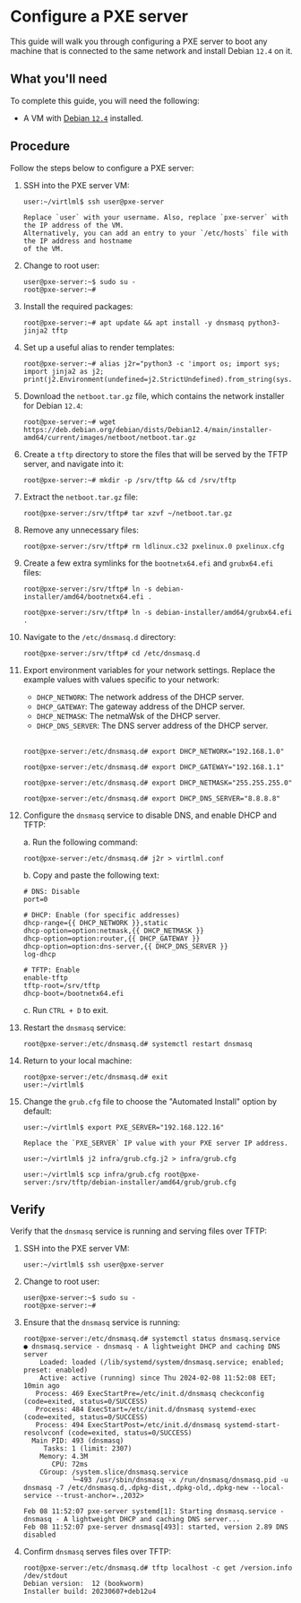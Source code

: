 # Configure a PXE server

This guide will walk you through configuring a PXE server to boot any machine that is connected to
the same network and install Debian `12.4` on it.

## What you'll need

To complete this guide, you will need the following:

* A VM with [Debian `12.4`](../debian-vm) installed.

## Procedure

Follow the steps below to configure a PXE server:

1. SSH into the PXE server VM:

    ```console
    user:~/virtlml$ ssh user@pxe-server
    ```

    ```{note}
    Replace `user` with your username. Also, replace `pxe-server` with the IP address of the VM.
    Alternatively, you can add an entry to your `/etc/hosts` file with the IP address and hostname
    of the VM.
    ```

1. Change to root user:

    ```console
    user@pxe-server:~$ sudo su -
    root@pxe-server:~#
    ```

1. Install the required packages:

    ```console
    root@pxe-server:~# apt update && apt install -y dnsmasq python3-jinja2 tftp
    ```

1. Set up a useful alias to render templates:

      ```console
      root@pxe-server:~# alias j2r="python3 -c 'import os; import sys; import jinja2 as j2; print(j2.Environment(undefined=j2.StrictUndefined).from_string(sys.stdin.read()).render(os.environ))'"
      ```

1. Download the `netboot.tar.gz` file, which contains the network installer for Debian `12.4`:

    ```console
    root@pxe-server:~# wget https://deb.debian.org/debian/dists/Debian12.4/main/installer-amd64/current/images/netboot/netboot.tar.gz
    ```

1. Create a `tftp` directory to store the files that will be served by the TFTP server, and navigate
   into it:

    ```console
    root@pxe-server:~# mkdir -p /srv/tftp && cd /srv/tftp
    ```

1. Extract the `netboot.tar.gz` file:

    ```console
    root@pxe-server:/srv/tftp# tar xzvf ~/netboot.tar.gz
    ```

1. Remove any unnecessary files:

    ```console
    root@pxe-server:/srv/tftp# rm ldlinux.c32 pxelinux.0 pxelinux.cfg
    ```

1. Create a few extra symlinks for the `bootnetx64.efi` and `grubx64.efi` files:

    ```console
    root@pxe-server:/srv/tftp# ln -s debian-installer/amd64/bootnetx64.efi .
    ```

    ```console
    root@pxe-server:/srv/tftp# ln -s debian-installer/amd64/grubx64.efi .
    ```

1. Navigate to the `/etc/dnsmasq.d` directory:

    ```console
    root@pxe-server:/srv/tftp# cd /etc/dnsmasq.d
    ```

1. Export environment variables for your network settings. Replace the example values with values
   specific to your network:

    * `DHCP_NETWORK`: The network address of the DHCP server.
    * `DHCP_GATEWAY`: The gateway address of the DHCP server.
    * `DHCP_NETMASK`: The netmaWsk of the DHCP server.
    * `DHCP_DNS_SERVER`: The DNS server address of the DHCP server.

    <br/>

    ```console
    root@pxe-server:/etc/dnsmasq.d# export DHCP_NETWORK="192.168.1.0"
    ```

    ```console
    root@pxe-server:/etc/dnsmasq.d# export DHCP_GATEWAY="192.168.1.1"
    ```

    ```console
    root@pxe-server:/etc/dnsmasq.d# export DHCP_NETMASK="255.255.255.0"
    ```

    ```console
    root@pxe-server:/etc/dnsmasq.d# export DHCP_DNS_SERVER="8.8.8.8"
    ```

1. Configure the `dnsmasq` service to disable DNS, and enable DHCP and TFTP:

    a. Run the following command:

    ```console
    root@pxe-server:/etc/dnsmasq.d# j2r > virtlml.conf
    ```

    b. Copy and paste the following text:

    ```
    # DNS: Disable
    port=0

    # DHCP: Enable (for specific addresses)
    dhcp-range={{ DHCP_NETWORK }},static
    dhcp-option=option:netmask,{{ DHCP_NETMASK }}
    dhcp-option=option:router,{{ DHCP_GATEWAY }}
    dhcp-option=option:dns-server,{{ DHCP_DNS_SERVER }}
    log-dhcp

    # TFTP: Enable
    enable-tftp
    tftp-root=/srv/tftp
    dhcp-boot=/bootnetx64.efi
    ```
    
    c. Run `CTRL + D` to exit.

    <!-- ```console
    root@pxe-server:/etc/dnsmasq.d# j2r > virtlml.conf <<EOF
    > # DNS: Disable
    > port=0
    > 
    > # DHCP: Enable (for specific addresses)
    > dhcp-range={{ DHCP_NETWORK }},static
    > dhcp-option=option:netmask,{{ DHCP_NETMASK }}
    > dhcp-option=option:router,{{ DHCP_GATEWAY }}
    > dhcp-option=option:dns-server,{{ DHCP_DNS_SERVER }}
    > log-dhcp
    > 
    > # TFTP: Enable
    > enable-tftp
    > tftp-root=/srv/tftp
    > dhcp-boot=/bootnetx64.efi
    > EOF
    ``` -->

1. Restart the `dnsmasq` service:

    ```console
    root@pxe-server:/etc/dnsmasq.d# systemctl restart dnsmasq
    ```

1. Return to your local machine:

    ```console
    root@pxe-server:/etc/dnsmasq.d# exit
    user:~/virtlml$
    ```

1. Change the `grub.cfg` file to choose the "Automated Install" option by default:

    ```console
    user:~/virtlml$ export PXE_SERVER="192.168.122.16"
    ```

    ```{note}
    Replace the `PXE_SERVER` IP value with your PXE server IP address.
    ```

    ```console
    user:~/virtlml$ j2 infra/grub.cfg.j2 > infra/grub.cfg
    ```

    ```console
    user:~/virtlml$ scp infra/grub.cfg root@pxe-server:/srv/tftp/debian-installer/amd64/grub/grub.cfg
    ```

## Verify

Verify that the `dnsmasq` service is running and serving files over TFTP:

1. SSH into the PXE server VM:

    ```console
    user:~/virtlml$ ssh user@pxe-server
    ```

1. Change to root user:

    ```console
    user@pxe-server:~$ sudo su -
    root@pxe-server:~#
    ```

1. Ensure that the `dnsmasq` service is running:

    ```console
    root@pxe-server:/etc/dnsmasq.d# systemctl status dnsmasq.service
    ● dnsmasq.service - dnsmasq - A lightweight DHCP and caching DNS server
        Loaded: loaded (/lib/systemd/system/dnsmasq.service; enabled; preset: enabled)
        Active: active (running) since Thu 2024-02-08 11:52:08 EET; 10min ago
       Process: 469 ExecStartPre=/etc/init.d/dnsmasq checkconfig (code=exited, status=0/SUCCESS)
       Process: 484 ExecStart=/etc/init.d/dnsmasq systemd-exec (code=exited, status=0/SUCCESS)
       Process: 494 ExecStartPost=/etc/init.d/dnsmasq systemd-start-resolvconf (code=exited, status=0/SUCCESS)
      Main PID: 493 (dnsmasq)
         Tasks: 1 (limit: 2307)
        Memory: 4.3M
           CPU: 72ms
        CGroup: /system.slice/dnsmasq.service
                └─493 /usr/sbin/dnsmasq -x /run/dnsmasq/dnsmasq.pid -u dnsmasq -7 /etc/dnsmasq.d,.dpkg-dist,.dpkg-old,.dpkg-new --local-service --trust-anchor=.,2032>

    Feb 08 11:52:07 pxe-server systemd[1]: Starting dnsmasq.service - dnsmasq - A lightweight DHCP and caching DNS server...
    Feb 08 11:52:07 pxe-server dnsmasq[493]: started, version 2.89 DNS disabled
    ```

1. Confirm `dnsmasq` serves files over TFTP:

    ```console
    root@pxe-server:/etc/dnsmasq.d# tftp localhost -c get /version.info /dev/stdout
    Debian version:  12 (bookworm)
    Installer build: 20230607+deb12u4
    ```
